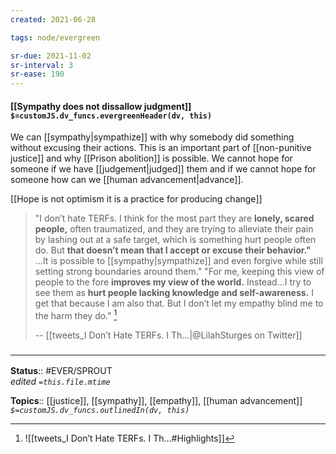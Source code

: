 ```yaml
---
created: 2021-06-28

tags: node/evergreen

sr-due: 2021-11-02
sr-interval: 3
sr-ease: 190
---
```


#### [[Sympathy does not dissallow judgment]] `$=customJS.dv_funcs.evergreenHeader(dv, this)`

We can [[sympathy|sympathize]] with why somebody did something without excusing their actions. This is an important part of [[non-punitive justice]] and why [[Prison abolition]] is possible. We cannot hope for someone if we have [[judgement|judged]] them and if we cannot hope for someone how can we [[human advancement|advance]].

[[Hope is not optimism it is a practice for producing change]]

> "I don’t hate TERFs. I think for the most part they are **lonely, scared people,** often traumatized, and they are trying to alleviate their pain by lashing out at a safe target, which is something hurt people often do. But **that doesn’t mean that I accept or excuse their behavior."** 
> ...It is possible to [[sympathy|sympathize]] and even forgive while still setting strong boundaries around them." 
> "For me, keeping this view of people to the fore **improves my view of the world.** Instead...I try to see them as **hurt people lacking knowledge and self-awareness.** I get that because I am also that. But I don’t let my empathy blind me to the harm they do."   [](https://twitter.com/LilahSturges/status/1453347878848638978) [^1]
> 
> -- [[tweets_I Don’t Hate TERFs. I Th...|@LilahSturges on Twitter]] 


### <hr class="footnote"/>

**Status**:: #EVER/SPROUT  
*edited `=this.file.mtime`*

**Topics**:: [[justice]], [[sympathy]], [[empathy]], [[human advancement]]
*`$=customJS.dv_funcs.outlinedIn(dv, this)`*

[^1]: ![[tweets_I Don’t Hate TERFs. I Th...#Highlights]]